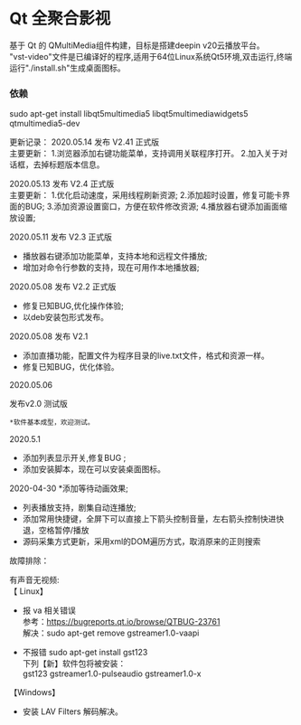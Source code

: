 # Qt 全聚合影视
基于 Qt 的 QMultiMedia组件构建，目标是搭建deepin v20云播放平台。  
"vst-video"文件是已编译好的程序,适用于64位Linux系统Qt5环境,双击运行,终端运行"./install.sh"生成桌面图标。  
### 依赖  
sudo apt-get install libqt5multimedia5 libqt5multimediawidgets5 qtmultimedia5-dev

更新记录：
2020.05.14 发布 V2.41 正式版  
主要更新：
1.浏览器添加右键功能菜单，支持调用关联程序打开。
2.加入关于对话框，去掉标题版本信息。

2020.05.13  发布 V2.4 正式版  
主要更新：
1.优化启动速度，采用线程刷新资源;
2.添加超时设置，修复可能卡界面的BUG;
3.添加资源设置窗口，方便在软件修改资源;
4.播放器右键添加画面缩放设置;

2020.05.11  发布 V2.3 正式版  
* 播放器右键添加功能菜单，支持本地和远程文件播放;
* 增加对命令行参数的支持，现在可用作本地播放器;

2020.05.08  发布 V2.2 正式版  
  *  修复已知BUG,优化操作体验;
*  以deb安装包形式发布。


2020.05.08  发布 V2.1

   * 添加直播功能，配置文件为程序目录的live.txt文件，格式和资源一样。
  *  修复已知BUG，优化体验。

2020.05.06

发布v2.0 测试版

    *软件基本成型，欢迎测试。

2020.5.1
  * 添加列表显示开关,修复BUG ;
   * 添加安装脚本，现在可以安装桌面图标。

   2020-04-30
   *添加等待动画效果;
   * 列表播放支持，剧集自动连播放;
   * 添加常用快捷键，全屏下可以直接上下箭头控制音量，左右箭头控制快进快退，空格暂停/播放
  *  源码采集方式更新，采用xml的DOM遍历方式，取消原来的正则搜索

故障排除：

有声音无视频:  
【 Linux】
* 报 va 相关错误  
参考：https://bugreports.qt.io/browse/QTBUG-23761  
解决：sudo apt-get remove gstreamer1.0-vaapi  

* 不报错
sudo apt-get install gst123  
下列【新】软件包将被安装：  
gst123 gstreamer1.0-pulseaudio gstreamer1.0-x  

【Windows】
* 安装 LAV Filters 解码解决。



